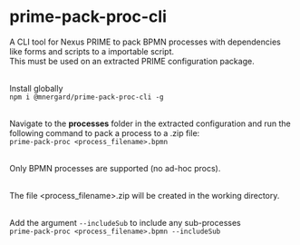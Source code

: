 # prime-pack-proc-cli

A CLI tool for Nexus PRIME to pack BPMN processes with dependencies like forms and scripts to a importable script.<br>
This must be used on an extracted PRIME configuration package.<br><br>

Install globally<br>
```npm i @mnergard/prime-pack-proc-cli -g```<br><br>

Navigate to the **processes** folder in the extracted configuration and run the following command to pack a process to a .zip file:<br>
```prime-pack-proc <process_filename>.bpmn```<br><br>

Only BPMN processes are supported (no ad-hoc procs).<br><br>

The file <process_filename>.zip will be created in the working directory.<br><br>

Add the argument ```--includeSub``` to include any sub-processes<br>
```prime-pack-proc <process_filename>.bpmn --includeSub```<br><br>
